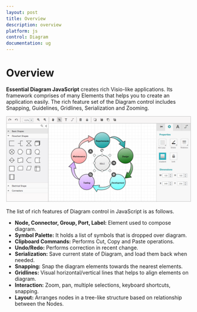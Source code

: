 ```yaml
---
layout: post
title: Overview
description: overview
platform: js
control: Diagram
documentation: ug
---
```


# Overview

**Essential Diagram JavaScript** creates rich Visio-like applications. Its framework comprises of many Elements that helps you to create an application easily. The rich feature set of the Diagram control includes Snapping, Guidelines, Gridlines, Serialization and Zooming.

![](/js/Diagram/Overview_images/Overview_img1.png)

The list of rich features of Diagram control in JavaScript is as follows.

* **Node, Connector, Group, Port, Label:** Element used to compose diagram.
* **Symbol Palette:** It holds a list of symbols that is dropped over diagram.
* **Clipboard Commands:** Performs Cut, Copy and Paste operations.
* **Undo/Redo:** Performs correction in recent change.
* **Serialization:** Save current state of Diagram, and load them back when needed.
* **Snapping:** Snap the diagram elements towards the nearest elements.
* **Gridlines:** Visual horizontal/vertical lines that helps to align elements on diagram.
* **Interaction:** Zoom, pan, multiple selections, keyboard shortcuts, snapping.
* **Layout:** Arranges nodes in a tree-like structure based on relationship between the Nodes.

